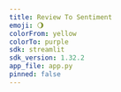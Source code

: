 ```yaml
---
title: Review To Sentiment
emoji: 🌖
colorFrom: yellow
colorTo: purple
sdk: streamlit
sdk_version: 1.32.2
app_file: app.py
pinned: false
---
```

